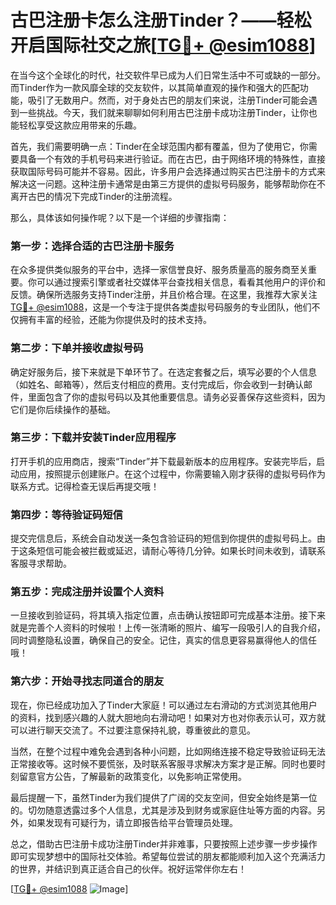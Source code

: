 # 古巴注册卡怎么注册Tinder？——轻松开启国际社交之旅[[TG💪+ @esim1088](https://t.me/s/esim1088)]

在当今这个全球化的时代，社交软件早已成为人们日常生活中不可或缺的一部分。而Tinder作为一款风靡全球的交友软件，以其简单直观的操作和强大的匹配功能，吸引了无数用户。然而，对于身处古巴的朋友们来说，注册Tinder可能会遇到一些挑战。今天，我们就来聊聊如何利用古巴注册卡成功注册Tinder，让你也能轻松享受这款应用带来的乐趣。

首先，我们需要明确一点：Tinder在全球范围内都有覆盖，但为了使用它，你需要具备一个有效的手机号码来进行验证。而在古巴，由于网络环境的特殊性，直接获取国际号码可能并不容易。因此，许多用户会选择通过购买古巴注册卡的方式来解决这一问题。这种注册卡通常是由第三方提供的虚拟号码服务，能够帮助你在不离开古巴的情况下完成Tinder的注册流程。

那么，具体该如何操作呢？以下是一个详细的步骤指南：

### 第一步：选择合适的古巴注册卡服务

在众多提供类似服务的平台中，选择一家信誉良好、服务质量高的服务商至关重要。你可以通过搜索引擎或者社交媒体平台查找相关信息，看看其他用户的评价和反馈。确保所选服务支持Tinder注册，并且价格合理。在这里，我推荐大家关注[TG💪+ @esim1088](https://t.me/s/esim1088)，这是一个专注于提供各类虚拟号码服务的专业团队，他们不仅拥有丰富的经验，还能为你提供及时的技术支持。

### 第二步：下单并接收虚拟号码

确定好服务后，接下来就是下单环节了。在选定套餐之后，填写必要的个人信息（如姓名、邮箱等），然后支付相应的费用。支付完成后，你会收到一封确认邮件，里面包含了你的虚拟号码以及其他重要信息。请务必妥善保存这些资料，因为它们是你后续操作的基础。

### 第三步：下载并安装Tinder应用程序

打开手机的应用商店，搜索“Tinder”并下载最新版本的应用程序。安装完毕后，启动应用，按照提示创建账户。在这个过程中，你需要输入刚才获得的虚拟号码作为联系方式。记得检查无误后再提交哦！

### 第四步：等待验证码短信

提交完信息后，系统会自动发送一条包含验证码的短信到你提供的虚拟号码上。由于这条短信可能会被拦截或延迟，请耐心等待几分钟。如果长时间未收到，请联系客服寻求帮助。

### 第五步：完成注册并设置个人资料

一旦接收到验证码，将其填入指定位置，点击确认按钮即可完成基本注册。接下来就是完善个人资料的时候啦！上传一张清晰的照片、编写一段吸引人的自我介绍，同时调整隐私设置，确保自己的安全。记住，真实的信息更容易赢得他人的信任哦！

### 第六步：开始寻找志同道合的朋友

现在，你已经成功加入了Tinder大家庭！可以通过左右滑动的方式浏览其他用户的资料，找到感兴趣的人就大胆地向右滑动吧！如果对方也对你表示认可，双方就可以进行聊天交流了。不过要注意保持礼貌，尊重彼此的意见。

当然，在整个过程中难免会遇到各种小问题，比如网络连接不稳定导致验证码无法正常接收等。这时候不要慌张，及时联系客服寻求解决方案才是正解。同时也要时刻留意官方公告，了解最新的政策变化，以免影响正常使用。

最后提醒一下，虽然Tinder为我们提供了广阔的交友空间，但安全始终是第一位的。切勿随意透露过多个人信息，尤其是涉及到财务或家庭住址等方面的内容。另外，如果发现有可疑行为，请立即报告给平台管理员处理。

总之，借助古巴注册卡成功注册Tinder并非难事，只要按照上述步骤一步步操作即可实现梦想中的国际社交体验。希望每位尝试的朋友都能顺利加入这个充满活力的世界，并结识到真正适合自己的伙伴。祝好运常伴你左右！

[[TG💪+ @esim1088](https://t.me/s/esim1088) ![Image](https://i.postimg.cc/4NQfJmqS/Snipaste-2025-05-13-00-14-12.png)]